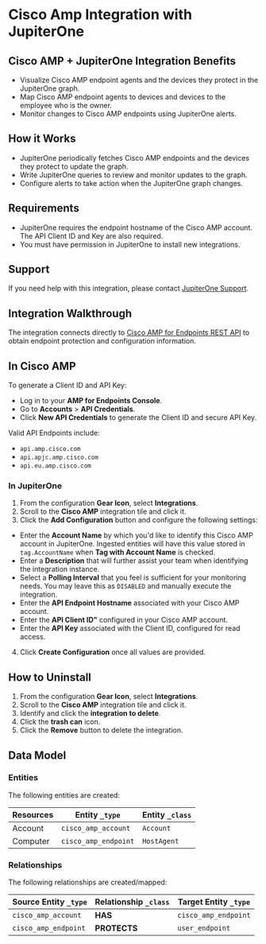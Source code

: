 # Cisco Amp Integration with JupiterOne

## Cisco AMP + JupiterOne Integration Benefits

*   Visualize Cisco AMP endpoint agents and the devices they protect in the
    JupiterOne graph.
*   Map Cisco AMP endpoint agents to devices and devices to the employee who is
    the owner.
*   Monitor changes to Cisco AMP endpoints using JupiterOne alerts.

## How it Works

*   JupiterOne periodically fetches Cisco AMP endpoints and the devices they
    protect to update the graph.
*   Write JupiterOne queries to review and monitor updates to the graph.
*   Configure alerts to take action when the JupiterOne graph changes.

## Requirements

*   JupiterOne requires the endpoint hostname of the Cisco AMP account. The API
    Client ID and Key are also required.
*   You must have permission in JupiterOne to install new integrations.

## Support

If you need help with this integration, please contact
[JupiterOne Support](https://support.jupiterone.io).

## Integration Walkthrough

The integration connects directly to [Cisco AMP for Endpoints REST API][1] to
obtain endpoint protection and configuration information.

## In Cisco AMP

To generate a Client ID and API Key:

*   Log in to your **AMP for Endpoints Console**.
*   Go to **Accounts** > **API Credentials**.
*   Click **New API Credentials** to generate the Client ID and secure API Key.

Valid API Endpoints include:

*   `api.amp.cisco.com`
*   `api.apjc.amp.cisco.com`
*   `api.eu.amp.cisco.com`

### In JupiterOne

1.  From the configuration **Gear Icon**, select **Integrations**.
2.  Scroll to the **Cisco AMP** integration tile and click it.
3.  Click the **Add Configuration** button and configure the following settings:

*   Enter the **Account Name** by which you'd like to identify this Cisco AMP
    account in JupiterOne. Ingested entities will have this value stored in
    `tag.AccountName` when **Tag with Account Name** is checked.
*   Enter a **Description** that will further assist your team when identifying
    the integration instance.
*   Select a **Polling Interval** that you feel is sufficient for your monitoring
    needs. You may leave this as `DISABLED` and manually execute the integration.
*   Enter the **API Endpoint Hostname** associated with your Cisco AMP account.
*   Enter the **API Client ID"** configured in your Cisco AMP account.
*   Enter the **API Key** associated with the Client ID, configured for read
    access.

4.  Click **Create Configuration** once all values are provided.

## How to Uninstall

1.  From the configuration **Gear Icon**, select **Integrations**.
2.  Scroll to the **Cisco AMP** integration tile and click it.
3.  Identify and click the **integration to delete**.
4.  Click the **trash can** icon.
5.  Click the **Remove** button to delete the integration.

[1]: https://api-docs.amp.cisco.com/

<!-- {J1_DOCUMENTATION_MARKER_START} -->

<!--
********************************************************************************
NOTE: ALL OF THE FOLLOWING DOCUMENTATION IS GENERATED USING THE
"j1-integration document" COMMAND. DO NOT EDIT BY HAND! PLEASE SEE THE DEVELOPER
DOCUMENTATION FOR USAGE INFORMATION:

https://github.com/JupiterOne/sdk/blob/master/docs/integrations/development.md
********************************************************************************
-->

## Data Model

### Entities

The following entities are created:

| Resources | Entity `_type`       | Entity `_class` |
| --------- | -------------------- | --------------- |
| Account   | `cisco_amp_account`  | `Account`       |
| Computer  | `cisco_amp_endpoint` | `HostAgent`     |

### Relationships

The following relationships are created/mapped:

| Source Entity `_type` | Relationship `_class` | Target Entity `_type` |
| --------------------- | --------------------- | --------------------- |
| `cisco_amp_account`   | **HAS**               | `cisco_amp_endpoint`  |
| `cisco_amp_endpoint`  | **PROTECTS**          | `user_endpoint`       |

<!--
********************************************************************************
END OF GENERATED DOCUMENTATION AFTER BELOW MARKER
********************************************************************************
-->

<!-- {J1_DOCUMENTATION_MARKER_END} -->
 
<!--  jupiterOneDocVersion=0-6-0 -->